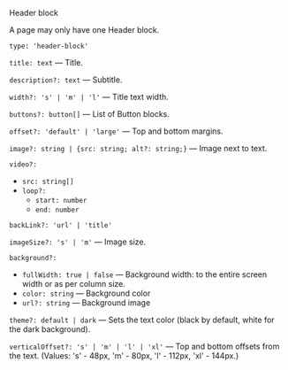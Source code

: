 Header block

A page may only have one Header block.

`type: 'header-block'`

`title: text` — Title.

`description?: text` — Subtitle.

`width?: 's' | 'm' | 'l'` — Title text width.

`buttons?: button[]` — List of Button blocks.

`offset?: 'default' | 'large'` — Top and bottom margins.

`image?: string | {src: string; alt?: string;}` — Image next to text.

`video?:`

- `src: string[]`
- `loop?:`
   - `start: number`
   - `end: number`

`backLink?: 'url' | 'title'`

`imageSize?: 's' | 'm'` — Image size.

`background?:`

- `fullWidth: true | false` — Background width: to the entire screen width or as per column size.
- `color: string` — Background color
- `url?: string` — Background image

`theme?: default | dark` — Sets the text color (black by default, white for the dark background).

`verticalOffset?: 's' | 'm' | 'l' | 'xl'` — Top and bottom offsets from the text. (Values: 's' - 48px, 'm' - 80px, 'l' - 112px, 'xl' - 144px.)
